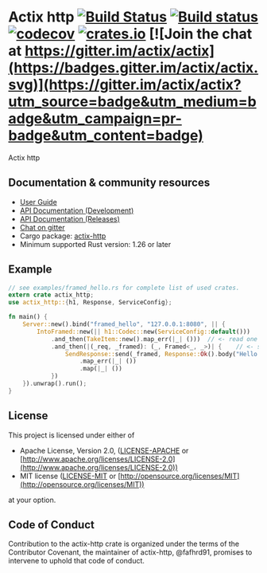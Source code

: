 # Actix http [![Build Status](https://travis-ci.org/fafhrd91/actix-http.svg?branch=master)](https://travis-ci.org/fafhrd91/actix-http) [![Build status](https://ci.appveyor.com/api/projects/status/bwq6923pblqg55gk/branch/master?svg=true)](https://ci.appveyor.com/project/fafhrd91/actix-http/branch/master) [![codecov](https://codecov.io/gh/fafhrd91/actix-http/branch/master/graph/badge.svg)](https://codecov.io/gh/fafhrd91/actix-http) [![crates.io](https://meritbadge.herokuapp.com/actix-web)](https://crates.io/crates/actix-web) [![Join the chat at https://gitter.im/actix/actix](https://badges.gitter.im/actix/actix.svg)](https://gitter.im/actix/actix?utm_source=badge&utm_medium=badge&utm_campaign=pr-badge&utm_content=badge)

Actix http

## Documentation & community resources

* [User Guide](https://actix.rs/docs/)
* [API Documentation (Development)](https://actix.rs/actix-http/actix_http/)
* [API Documentation (Releases)](https://actix.rs/api/actix-http/stable/actix_http/)
* [Chat on gitter](https://gitter.im/actix/actix)
* Cargo package: [actix-http](https://crates.io/crates/actix-web)
* Minimum supported Rust version: 1.26 or later

## Example

```rust
// see examples/framed_hello.rs for complete list of used crates.
extern crate actix_http;
use actix_http::{h1, Response, ServiceConfig};

fn main() {
    Server::new().bind("framed_hello", "127.0.0.1:8080", || {
        IntoFramed::new(|| h1::Codec::new(ServiceConfig::default()))	// <- create h1 codec
            .and_then(TakeItem::new().map_err(|_| ()))	// <- read one request
            .and_then(|(_req, _framed): (_, Framed<_, _>)| {	// <- send response and close conn
                SendResponse::send(_framed, Response::Ok().body("Hello world!"))
                    .map_err(|_| ())
                    .map(|_| ())
            })
    }).unwrap().run();
}
```

## License

This project is licensed under either of

* Apache License, Version 2.0, ([LICENSE-APACHE](LICENSE-APACHE) or [http://www.apache.org/licenses/LICENSE-2.0](http://www.apache.org/licenses/LICENSE-2.0))
* MIT license ([LICENSE-MIT](LICENSE-MIT) or [http://opensource.org/licenses/MIT](http://opensource.org/licenses/MIT))

at your option.

## Code of Conduct

Contribution to the actix-http crate is organized under the terms of the
Contributor Covenant, the maintainer of actix-http, @fafhrd91, promises to
intervene to uphold that code of conduct.
